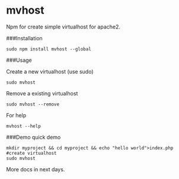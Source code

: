 # mvhost
Npm for create simple virtualhost for apache2.

###Installation
```
sudo npm install mvhost --global
```

###Usage

Create a new virtualhost (use sudo)
```
sudo mvhost
```

Remove a existing virtualhost
```
sudo mvhost --remove
```

For help
```
mvhost --help
```

###Demo
quick demo
```
mkdir myproject && cd myproject && echo "hello world">index.php
#create virtualhost
sudo mvhost

```

More docs in next days.
